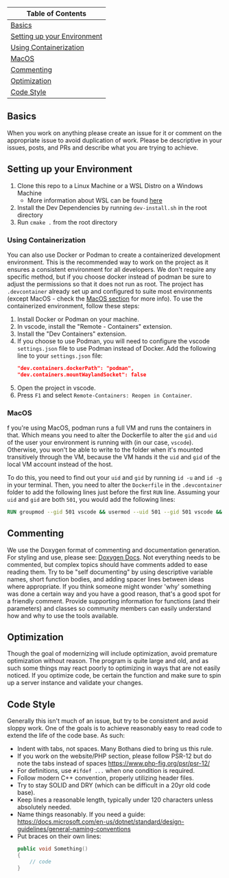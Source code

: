 
| Table of Contents |
|-------------------|
| [Basics](#basics) |
| [Setting up your Environment](#setting-up-your-environment) |
| [Using Containerization](#using-containerization) |
| [MacOS](#macos) |
| [Commenting](#commenting) |
| [Optimization](#optimization) |
| [Code Style](#code-style) |



## Basics
When you work on anything please create an issue for it or comment on the appropriate issue to avoid duplication of work. 
Please be descriptive in your issues, posts, and PRs and describe what you are trying to achieve.

## Setting up your Environment

1. Clone this repo to a Linux Machine or a WSL Distro on a Windows Machine
	- More information about WSL can be found [here](https://code.visualstudio.com/docs/remote/wsl)
2. Install the Dev Dependencies by running `dev-install.sh` in the root directory
3. Run `cmake .` from the root directory

### Using Containerization

You can also use Docker or Podman to create a containerized development environment. This is the recommended way to work on the project as it ensures a consistent environment for all developers. We don't require any specific method, but if you choose docker instead of podman be sure to adjust the permissions so that it does not run as root. The project has `.devcontainer` already set up and configured to suite most environments (except MacOS - check the [MacOS section](#macos) for more info). To use the containerized environment, follow these steps:
1. Install Docker or Podman on your machine.
2. In vscode, install the "Remote - Containers" extension.
3. Install the "Dev Containers" extension.
4. If you choose to use Podman, you will need to configure the vscode `settings.json` file to use Podman instead of Docker. Add the following line to your `settings.json` file:
	```json
	"dev.containers.dockerPath": "podman",
	"dev.containers.mountWaylandSocket": false
	```
5. Open the project in vscode.
6. Press `F1` and select `Remote-Containers: Reopen in Container`.

### MacOS

f you're using MacOS, podman runs a full VM and runs the containers in that. Which means you need to alter the Dockerfile to alter the `gid` and `uid` of the user your environment is running with (in our case, `vscode`). Otherwise, you won't be able to write to the folder when it's mounted transitively through the VM, because the VM hands it the `uid` and `gid` of the local VM account instead of the host.

To do this, you need to find out your `uid` and `gid` by running `id -u` and `id -g` in your terminal. Then, you need to alter the `Dockerfile` in the `.devcontainer` folder to add the following lines just before the first `RUN` line. Assuming your `uid` and `gid` are both `501`, you would add the following lines:

```Dockerfile
RUN groupmod --gid 501 vscode && usermod --uid 501 --gid 501 vscode && chown -R 501:501 /home/vscode
```

## Commenting
We use the Doxygen format of commenting and documentation generation. For styling and use, please see: [Doxygen Docs](https://www.doxygen.nl/manual/docblocks.html). Not everything needs to be commented, but complex topics should have comments added to ease reading them. Try to be "self documenting" by using descriptive variable names, short function bodies, and adding spacer lines between ideas where appropriate. If you think someone might wonder 'why' something was done a certain way and you have a good reason, that's a good spot for  a friendly comment. Provide supporting information for functions (and their parameters) and classes so community members can easily understand how and why to use the tools available.

## Optimization
Though the goal of modernizing will include optimization, avoid premature optimization without reason. The program is quite large and old, and as such some things may react poorly to optimizing in ways that are not easily noticed. If you optimize code, be certain the function and make sure to spin up a server instance and validate your changes.

## Code Style
Generally this isn't much of an issue, but try to be consistent and avoid sloppy work. One of the goals is to achieve reasonably 
easy to read code to extend the life of the code base. As such:
* Indent with tabs, not spaces. Many Bothans died to bring us this rule.
* If you work on the website/PHP section, please follow PSR-12 but do note the tabs instead of spaces https://www.php-fig.org/psr/psr-12/
* For definitions, use `#ifdef ...` when one condition is required.
* Follow modern C++ convention, properly utilizing header files.
* Try to stay SOLID and DRY (which can be difficult in a 20yr old code base).
* Keep lines a reasonable length, typically under 120 characters unless absolutely needed. 
* Name things reasonably. If you need a guide: https://docs.microsoft.com/en-us/dotnet/standard/design-guidelines/general-naming-conventions
* Put braces on their own lines:
    ~~~~cpp
    public void Something()
    {
        // code
    }
    ~~~~
